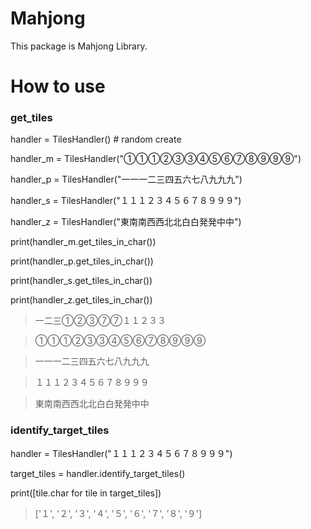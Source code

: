 # Mahjong
This package is Mahjong Library.

# How to use

### get_tiles

handler = TilesHandler()    # random create

handler_m = TilesHandler("①①①②③③④⑤⑥⑦⑧⑨⑨⑨")

handler_p = TilesHandler("一一一二三四五六七八九九九")

handler_s = TilesHandler("１１１２３４５６７８９９９")

handler_z = TilesHandler("東南南西西北北白白発発中中")

print(handler_m.get_tiles_in_char())

print(handler_p.get_tiles_in_char())

print(handler_s.get_tiles_in_char())

print(handler_z.get_tiles_in_char())

> 一二三①②③⑦⑦１１２３３

> ①①①②③③④⑤⑥⑦⑧⑨⑨⑨

> 一一一二三四五六七八九九九

> １１１２３４５６７８９９９

> 東南南西西北北白白発発中中



### identify_target_tiles

handler = TilesHandler("１１１２３４５６７８９９９")

target_tiles = handler.identify_target_tiles()

print([tile.char for tile in target_tiles])

> ['１', '２', '３', '４', '５', '６', '７', '８', '９']
